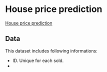 # House price prediction

[House price prediction](https://www.kaggle.com/datasets/harlfoxem/housesalesprediction?select=kc_house_data.csv)


## Data 
This dataset includes following informations:
* ID. Unique for each sold.
*
